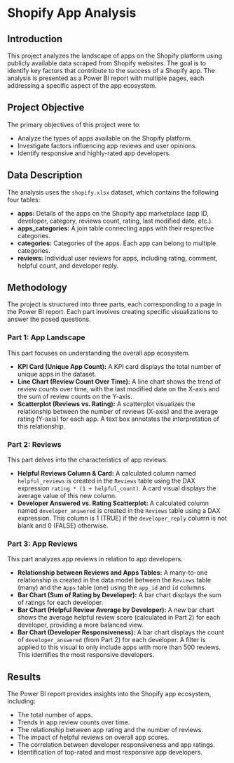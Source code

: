 # Shopify App Analysis

## Introduction

This project analyzes the landscape of apps on the Shopify platform using publicly available data scraped from Shopify websites. The goal is to identify key factors that contribute to the success of a Shopify app. The analysis is presented as a Power BI report with multiple pages, each addressing a specific aspect of the app ecosystem.

## Project Objective

The primary objectives of this project were to:

* Analyze the types of apps available on the Shopify platform.
* Investigate factors influencing app reviews and user opinions.
* Identify responsive and highly-rated app developers.

## Data Description

The analysis uses the `shopify.xlsx` dataset, which contains the following four tables:

* **apps:** Details of the apps on the Shopify app marketplace (app ID, developer, category, reviews count, rating, last modified date, etc.).
* **apps_categories:** A join table connecting apps with their respective categories.
* **categories:** Categories of the apps. Each app can belong to multiple categories.
* **reviews:** Individual user reviews for apps, including rating, comment, helpful count, and developer reply.

## Methodology

The project is structured into three parts, each corresponding to a page in the Power BI report. Each part involves creating specific visualizations to answer the posed questions. 

### Part 1: App Landscape

This part focuses on understanding the overall app ecosystem.

* **KPI Card (Unique App Count):** A KPI card displays the total number of unique apps in the dataset.
* **Line Chart (Review Count Over Time):** A line chart shows the trend of review counts over time, with the last modified date on the X-axis and the sum of review counts on the Y-axis. 
* **Scatterplot (Reviews vs. Rating):** A scatterplot visualizes the relationship between the number of reviews (X-axis) and the average rating (Y-axis) for each app. A text box annotates the interpretation of this relationship.

### Part 2: Reviews

This part delves into the characteristics of app reviews.

* **Helpful Reviews Column & Card:** A calculated column named `helpful_reviews` is created in the `Reviews` table using the DAX expression `rating * (1 + helpful_count)`. A card visual displays the average value of this new column.
* **Developer Answered vs. Rating Scatterplot:** A calculated column named `developer_answered` is created in the `Reviews` table using a DAX expression. This column is 1 (TRUE) if the `developer_reply` column is not blank and 0 (FALSE) otherwise.

### Part 3: App Reviews

This part analyzes app reviews in relation to app developers.

* **Relationship between Reviews and Apps Tables:** A many-to-one relationship is created in the data model between the `Reviews` table (many) and the `Apps` table (one) using the `app_id` and `id` columns.
* **Bar Chart (Sum of Rating by Developer):** A bar chart displays the sum of ratings for each developer.
* **Bar Chart (Helpful Review Average by Developer):** A new bar chart shows the average helpful review score (calculated in Part 2) for each developer, providing a more balanced view.
* **Bar Chart (Developer Responsiveness):** A bar chart displays the count of `developer_answered` (from Part 2) for each developer. A filter is applied to this visual to only include apps with more than 500 reviews. This identifies the most responsive developers.

## Results

The Power BI report provides insights into the Shopify app ecosystem, including:

* The total number of apps.
* Trends in app review counts over time.
* The relationship between app rating and the number of reviews.
* The impact of helpful reviews on overall app scores.
* The correlation between developer responsiveness and app ratings.
* Identification of top-rated and most responsive app developers.

